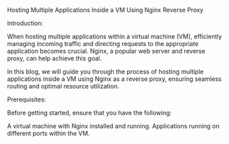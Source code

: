 Hosting Multiple Applications Inside a VM Using Nginx Reverse Proxy

Introduction:

When hosting multiple applications within a virtual machine (VM), efficiently managing incoming traffic and directing requests to the appropriate application becomes crucial. Nginx, a popular web server and reverse proxy, can help achieve this goal.

In this blog, we will guide you through the process of hosting multiple applications inside a VM using Nginx as a reverse proxy, ensuring seamless routing and optimal resource utilization.

Prerequisites:

Before getting started, ensure that you have the following:

A virtual machine with Nginx installed and running.
Applications running on different ports within the VM.
